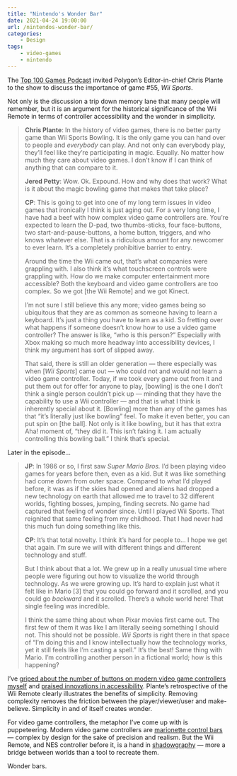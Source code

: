 ```yaml
---
title: "Nintendo's Wonder Bar"
date: 2021-04-24 19:00:00
url: /nintendos-wonder-bar/
categories:
    - Design
tags:
    - video-games
    - nintendo
---
```


The [Top 100 Games Podcast](https://podcasts.apple.com/us/podcast/55-wii-sports/id1481801238?i=1000515210685) invited Polygon’s Editor-in-chief Chris Plante to the show to discuss the importance of game #55, *Wii Sports*.

Not only is the discussion a trip down memory lane that many people will remember, but it is an argument for the historical significance of the Wii Remote in terms of controller accessibility and the wonder in simplicity.

> **Chris Plante**: In the history of video games, there is no better party game than Wii Sports Bowling. It is the only game you can hand over to people and *everybody* can play. And not only can everybody play, they’ll feel like they’re participating in magic. Equally. No matter how much they care about video games. I don’t know if I can think of anything that can compare to it.
>
> **Jered Petty**: Wow. Ok. Expound. How and why does that work? What is it about the magic bowling game that makes that take place?
>
> **CP**: This is going to get into one of my long term issues in video games that ironically I think is just aging out. For a very long time, I have had a beef with how complex video game controllers are. You’re expected to learn the D-pad, two thumbs-sticks, four face-buttons, two start-and-pause-buttons, a home button, triggers, and who knows whatever else. That is a ridiculous amount for any newcomer to ever learn. It’s a completely prohibitive barrier to entry.
>
> Around the time the Wii came out, that’s what companies were grappling with. I also think it’s what touchscreen controls were grappling with. How do we make computer entertainment more accessible? Both the keyboard and video game controllers are too complex. So we got [the Wii Remote] and we got Kinect.
>
> I’m not sure I still believe this any more; video games being so ubiquitous that they are as common as someone having to learn a keyboard. It’s just a thing you have to learn as a kid. So fretting over what happens if someone doesn’t know how to use a video game controller? The answer is like, “who is this person?” Especially with Xbox making so much more headway into accessibility devices, I think my argument has sort of slipped away.
>
> That said, there is still an older generation — there especially was when [*Wii Sports*] came out — who could not and would not learn a video game controller. Today, if we took every game out from it and put them out for offer for anyone to play, [bowling] is the one I don’t think a single person couldn’t pick up — minding that they have the capability to use a Wii controller — and that is what I think is inherently special about it. [Bowling] more than any of the games has that “it’s literally just like bowling” feel. To make it even better, you can put spin on [the ball]. Not only is it like bowling, but it has that extra Aha! moment of, “they did it. This isn’t faking it. I am actually controlling this bowling ball.” I think that’s special.

Later in the episode…

> **JP**: In 1986 or so, I first saw *Super Mario Bros.* I’d been playing video games for years before then, even as a kid. But it was like something had come down from outer space. Compared to what I’d played before, it was as if the skies had opened and aliens had dropped a new technology on earth that allowed me to travel to 32 different worlds, fighting bosses, jumping, finding secrets. No game had captured that feeling of wonder since. Until I played Wii Sports. That reignited that same feeling from my childhood. That I had never had this much fun doing something like this.
>
> **CP**: It’s that total novelty. I think it’s hard for people to… I hope we get that again. I’m sure we will with different things and different technology and stuff.
>
> But I think about that a lot. We grew up in a really unusual time where people were figuring out how to visualize the world through technology. As we were growing up. It’s hard to explain just what it felt like in Mario [3] that you could go forward and it scrolled, and you could go *backward* and it scrolled. There’s a whole world here! That single feeling was incredible.
>
> I think the same thing about when Pixar movies first came out. The first few of them it was like I am literally seeing something I should not. This should not be possible. *Wii Sports* is right there in that space of “I’m doing this and I know intellectually how the technology works, yet it still feels like I’m casting a spell.” It’s the best! Same thing with Mario. I’m controlling another person in a fictional world; how is this happening?

I’ve [griped about the number of buttons on modern video game controllers myself](https://zerocounts.net/2015/05/31/buttons/) and [praised innovations in accessibility](https://zerocounts.net/2018/05/17/microsofts-xbox-adaptive-controller/). Plante’s retrospective of the Wii Remote clearly illustrates the benefits of simplicity. Removing complexity removes the friction between the player/viewer/user and make-believe. Simplicity in and of itself creates wonder.

For video game controllers, the metaphor I’ve come up with is puppeteering. Modern video game controllers are [marionette control bars](https://en.wikipedia.org/wiki/Marionette#Types_of_marionette_control_bar) — complex by design for the sake of precision and realism. But the Wii Remote, and NES controller before it, is a hand in [shadowgraphy](https://en.wikipedia.org/wiki/Shadowgraphy_(performing_art)) — more a bridge between worlds than a tool to recreate them.

Wonder bars.
